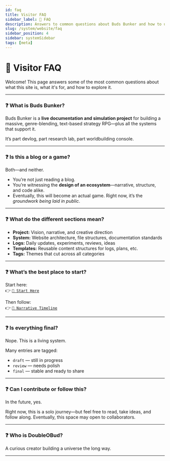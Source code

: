 ```yaml
---
id: faq
title: Visitor FAQ
sidebar_label: 🙋 FAQ
description: Answers to common questions about Buds Bunker and how to use this site.
slug: /system/website/faq
sidebar_position: 4
sidebar: systemSidebar
tags: [meta]
---
```


# 🙋 Visitor FAQ

Welcome! This page answers some of the most common questions about what this site is, what it's for, and how to explore it.

---

### ❓ What is Buds Bunker?

Buds Bunker is a **live documentation and simulation project** for building a massive, genre-blending, text-based strategy RPG—plus all the systems that support it.

It’s part devlog, part research lab, part worldbuilding console.

---

### ❓ Is this a blog or a game?

Both—and neither.

- You’re not just reading a blog.
- You’re witnessing the **design of an ecosystem**—narrative, structure, and code alike.
- Eventually, this will become an actual game. Right now, it’s the *groundwork being laid in public*.

---

### ❓ What do the different sections mean?

- **Project:** Vision, narrative, and creative direction
- **System:** Website architecture, file structures, documentation standards
- **Logs:** Daily updates, experiments, reviews, ideas
- **Templates:** Reusable content structures for logs, plans, etc.
- **Tags:** Themes that cut across all categories

---

### ❓ What’s the best place to start?

Start here:  
👉 [`🧭 Start Here`](/start-here)

Then follow:  
👉 [`📖 Narrative Timeline`](/docs/chronological-narrative)

---

### ❓ Is everything final?

Nope. This is a living system.

Many entries are tagged:
- `draft` — still in progress
- `review` — needs polish
- `final` — stable and ready to share

---

### ❓ Can I contribute or follow this?

In the future, yes.

Right now, this is a solo journey—but feel free to read, take ideas, and follow along. Eventually, this space may open to collaborators.

---

### ❓ Who is DoubleOBud?

A curious creator building a universe the long way.

---

